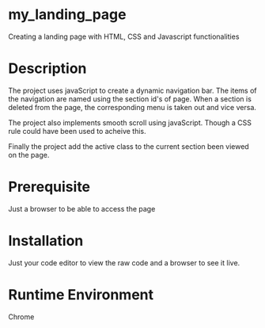 # my_landing_page
 Creating a landing page with HTML, CSS and Javascript functionalities


# Description
The project uses javaScript to create a dynamic navigation bar. The items of the navigation are named using the section id's of page. When a section is deleted from the page, the corresponding menu is taken out and vice versa.

The project also implements smooth scroll using javaScript. Though a CSS rule could have been used to acheive this.

Finally the project add the active class to the current section been viewed on the page.

# Prerequisite
Just a browser to be able to access the page

# Installation
Just your code editor to view the raw code and a browser to see it live.

# Runtime Environment

Chrome